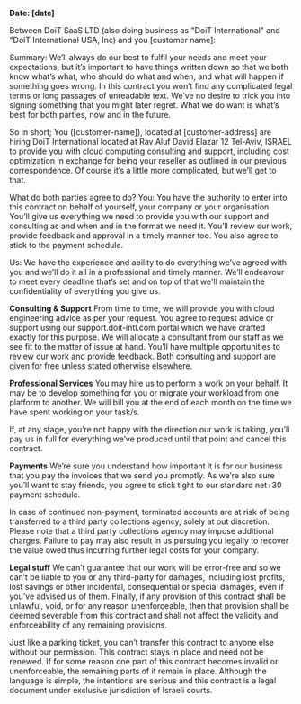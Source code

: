 **Date: [date]**

Between DoiT SaaS LTD (also doing business as "DoiT International" and "DoiT International USA, Inc) and you [customer name]:

Summary:
We’ll always do our best to fulfil your needs and meet your expectations, but it’s important to have things written down so that we both know what’s what, who should do what and when, and what will happen if something goes wrong. In this contract you won’t find any complicated legal terms or long passages of unreadable text. We’ve no desire to trick you into signing something that you might later regret. What we do want is what’s best for both parties, now and in the future.

So in short;
You ([customer-name]), located at [customer-address] are hiring DoiT International located at Rav Aluf David Elazar 12 Tel-Aviv, ISRAEL to provide you with cloud computing consulting and support, including cost optimization in exchange for being your reseller as outlined in our previous correspondence. Of course it’s a little more complicated, but we’ll get to that.

What do both parties agree to do?
You: You have the authority to enter into this contract on behalf of yourself, your company or your organisation. You’ll give us everything we need to provide you with our support and consulting as and when and in the format we need it. You’ll review our work, provide feedback and approval in a timely manner too. You also agree to stick to the payment schedule.

Us: We have the experience and ability to do everything we’ve agreed with you and we’ll do it all in a professional and timely manner. We’ll endeavour to meet every deadline that’s set and on top of that we'll maintain the confidentiality of everything you give us.

**Consulting & Support**
From time to time, we will provide you with cloud engineering advice as per your request. You agree to request advice or support using our support.doit-intl.com portal which we have crafted exactly for this purpose. We will allocate a consultant from our staff as we see fit to the matter of issue at hand. You’ll have multiple opportunities to review our work and provide feedback. Both consulting and support are given for free unless stated otherwise elsewhere. 

**Professional Services**
You may hire us to perform a work on your behalf. It may be to develop something for you or migrate your workload from one platform to another. We will bill you at the end of each month on the time we have spent working on your task/s.

If, at any stage, you’re not happy with the direction our work is taking, you’ll pay us in full for everything we’ve produced until that point and cancel this contract.

**Payments**
We’re sure you understand how important it is for our business that you pay the invoices that we send you promptly. As we’re also sure you’ll want to stay friends, you agree to stick tight to our standard net+30 payment schedule. 

In case of continued non-payment, terminated accounts are at risk of being transferred to a third party collections agency, solely at out discretion. Please note that a third party collections agency may impose additional charges. Failure to pay may also result in us pursuing you legally to recover the value owed thus incurring further legal costs for your company.  

**Legal stuff**
We can’t guarantee that our work will be error-free and so we can’t be liable to you or any third-party for damages, including lost profits, lost savings or other incidental, consequential or special damages, even if you’ve advised us of them. Finally, if any provision of this contract shall be unlawful, void, or for any reason unenforceable, then that provision shall be deemed severable from this contract and shall not affect the validity and enforceability of any remaining provisions.

Just like a parking ticket, you can’t transfer this contract to anyone else without our permission. This contract stays in place and need not be renewed. If for some reason one part of this contract becomes invalid or unenforceable, the remaining parts of it remain in place. Although the language is simple, the intentions are serious and this contract is a legal document under exclusive jurisdiction of Israeli courts.
